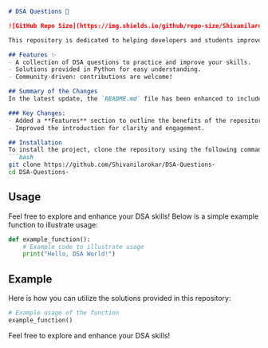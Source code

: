 ```markdown
# DSA Questions 🚀

![GitHub Repo Size](https://img.shields.io/github/repo-size/Shivanilarokar/DSA-Questions-) ![Contributors](https://img.shields.io/github/contributors/Shivanilarokar/DSA-Questions-) ![Issues](https://img.shields.io/github/issues/Shivanilarokar/DSA-Questions-)

This repository is dedicated to helping developers and students improve their skills in Data Structures and Algorithms (DSA) through a collection of curated questions and solutions.

## Features ✨
- A collection of DSA questions to practice and improve your skills.
- Solutions provided in Python for easy understanding.
- Community-driven: contributions are welcome!

## Summary of the Changes
In the latest update, the `README.md` file has been enhanced to include a new **Features** section highlighting the main offerings of the repository, along with improvements to readability in the introduction.

### Key Changes:
- Added a **Features** section to outline the benefits of the repository.
- Improved the introduction for clarity and engagement.

## Installation
To install the project, clone the repository using the following command:
```bash
git clone https://github.com/Shivanilarokar/DSA-Questions-
cd DSA-Questions-
```

## Usage
Feel free to explore and enhance your DSA skills! Below is a simple example function to illustrate usage:

```python
def example_function():
    # Example code to illustrate usage
    print("Hello, DSA World!")
```

## Example
Here is how you can utilize the solutions provided in this repository:

```python
# Example usage of the function
example_function()
```

Feel free to explore and enhance your DSA skills!
```